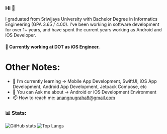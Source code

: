 
### Hi 👋

I graduated from Sriwijaya University with Bachelor Degree in Informatics Engineering (GPA 3.65 / 4.00). I've been working in software development for over 1+ years, and have spent the current years working as Android and iOS Developer. 

#### 🔭 Currently working at DOT as iOS Engineer.

# Other Notes:

- 🌱 I’m currently learning -> Mobile App Development, SwiftUI, iOS App Development, Android App Development, Jetpack Compose, etc
- 💬 You can Ask me about -> Android or iOS Development Environment
- 📫 How to reach me: [anangnugraha8@gmail.com](anangnugraha8@gmail.com)

### 📊 Stats: 
![GitHub stats](https://github-readme-stats.vercel.app/api?username=anugrahdev&show_icons=true) 
![Top Langs](https://github-readme-stats.vercel.app/api/top-langs/?username=anugrahdev)
